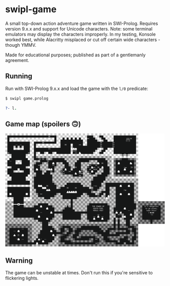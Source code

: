 # swipl-game
A small top-down action adventure game written in SWI-Prolog. Requires version 9.x.x and support for Unicode characters.
Note: some terminal emulators may display the characters improperly. In my testing, Konsole worked best, while Alacritty misplaced or cut off certain wide characters - though YMMV. 

Made for educational purposes; published as part of a gentlemanly agreement.
## Running
Run with SWI-Prolog 9.x.x and load the game with the `l/0` predicate:
```bash
$ swipl game.prolog
```
```prolog
?- l.
```
## Game map (spoilers 🙃)
<picture>
  <a href="https://raw.githubusercontent.com/DeathFuel/swipl-game/main/map.png">
    <img width="720px" alt="Game map. Click to view full size" src="https://raw.githubusercontent.com/DeathFuel/swipl-game/main/map.png">
  </a>
</picture>

## Warning
The game can be unstable at times. Don't run this if you're sensitive to flickering lights.
